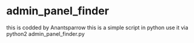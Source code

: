 # admin_panel_finder
this is codded by Anantsparrow
this is a simple script in python
use it via python2 admin_panel_finder.py
